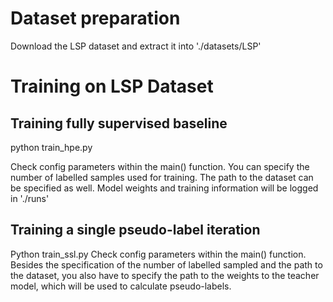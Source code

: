 # Dataset preparation

Download the LSP dataset and extract it into './datasets/LSP'

# Training on LSP Dataset
## Training fully supervised baseline
python train_hpe.py

Check config parameters within the main() function. You can specify the number of labelled samples used for training. The path to the dataset can be specified as well. Model weights and training information will be logged in './runs'

## Training a single pseudo-label iteration
Python train_ssl.py
Check config parameters within the main() function. Besides the specification of the number of labelled sampled and the path to the dataset, you also have to specify the path to the weights to the teacher model, which will be used to calculate pseudo-labels.
